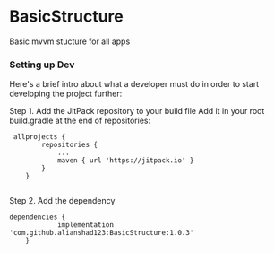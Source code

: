 # BasicStructure
Basic mvvm stucture for all apps

### Setting up Dev

Here's a brief intro about what a developer must do in order to start developing
the project further:


Step 1. Add the JitPack repository to your build file
Add it in your root build.gradle at the end of repositories:
```shell
 allprojects {
		repositories {
			...
			maven { url 'https://jitpack.io' }
		}
	}
  
```
  
Step 2. Add the dependency
```shell
dependencies {
	        implementation 'com.github.alianshad123:BasicStructure:1.0.3'
	}
  
```
